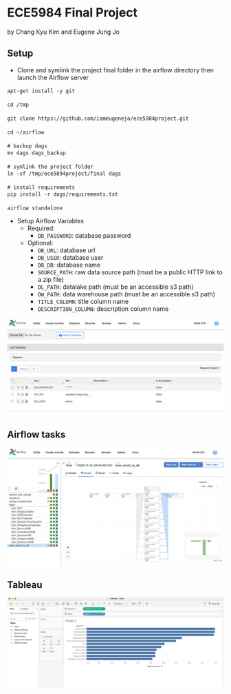 # ECE5984 Final Project
by Chang Kyu Kim and Eugene Jung Jo

## Setup

* Clone and symlink the project final folder in the airflow directory then launch the Airflow server
```shell
apt-get install -y git

cd /tmp

git clone https://github.com/iameugenejo/ece5984project.git

cd ~/airflow

# backup dags
mv dags dags_backup

# symlink the project folder
ln -sf /tmp/ece5894project/final dags

# install requirements
pip install -r dags/requirements.txt

airflow standalone
```

* Setup Airflow Variables
  * Required:
    * `DB_PASSWORD`: database password
  * Optional:
    * `DB_URL`: database url
    * `DB_USER`: database user
    * `DB_DB`: database name 
    * `SOURCE_PATH`: raw data source path (must be a public HTTP link to a zip file)
    * `DL_PATH`: datalake path (must be an accessible s3 path)
    * `DW_PATH`: data warehouse path (must be an accessible s3 path)
    * `TITLE_COLUMN`: title column name
    * `DESCRIPTION_COLUMN`: description column name

![airflow variable screenshot](airflow.variable.screenshot.png)

## Airflow tasks
![airflow screenshot](airflow.screenshot.png)

## Tableau
![tableau screenshot](tableau.screenshot.png)
